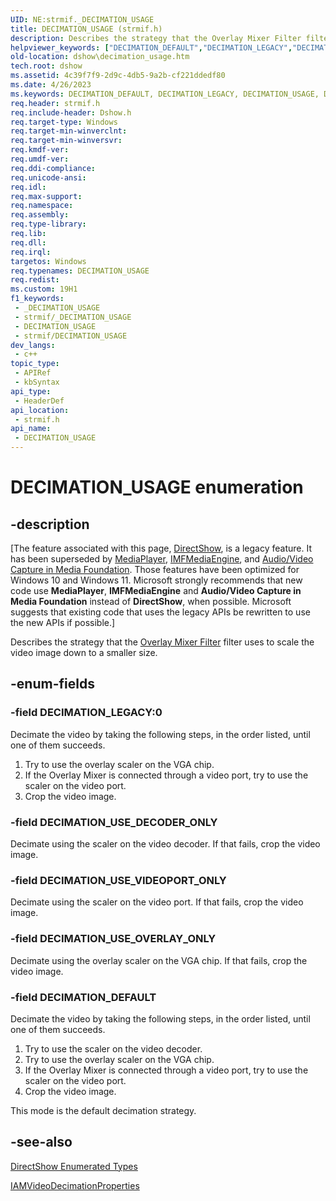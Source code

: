 ```yaml
---
UID: NE:strmif._DECIMATION_USAGE
title: DECIMATION_USAGE (strmif.h)
description: Describes the strategy that the Overlay Mixer Filter filter uses to scale the video image down to a smaller size.
helpviewer_keywords: ["DECIMATION_DEFAULT","DECIMATION_LEGACY","DECIMATION_USAGE","DECIMATION_USAGE","DECIMATION_USAGE enumeration [DirectShow]","DECIMATION_USAGEEnumeration","DECIMATION_USE_DECODER_ONLY","DECIMATION_USE_OVERLAY_ONLY","DECIMATION_USE_VIDEOPORT_ONLY","dshow.decimation_usage","strmif/DECIMATION_DEFAULT","strmif/DECIMATION_LEGACY","strmif/DECIMATION_USAGE","strmif/DECIMATION_USE_DECODER_ONLY","strmif/DECIMATION_USE_OVERLAY_ONLY","strmif/DECIMATION_USE_VIDEOPORT_ONLY"]
old-location: dshow\decimation_usage.htm
tech.root: dshow
ms.assetid: 4c39f7f9-2d9c-4db5-9a2b-cf221ddedf80
ms.date: 4/26/2023
ms.keywords: DECIMATION_DEFAULT, DECIMATION_LEGACY, DECIMATION_USAGE, DECIMATION_USAGE , DECIMATION_USAGE enumeration [DirectShow], DECIMATION_USAGEEnumeration, DECIMATION_USE_DECODER_ONLY, DECIMATION_USE_OVERLAY_ONLY, DECIMATION_USE_VIDEOPORT_ONLY, dshow.decimation_usage, strmif/DECIMATION_DEFAULT, strmif/DECIMATION_LEGACY, strmif/DECIMATION_USAGE, strmif/DECIMATION_USE_DECODER_ONLY, strmif/DECIMATION_USE_OVERLAY_ONLY, strmif/DECIMATION_USE_VIDEOPORT_ONLY
req.header: strmif.h
req.include-header: Dshow.h
req.target-type: Windows
req.target-min-winverclnt: 
req.target-min-winversvr: 
req.kmdf-ver: 
req.umdf-ver: 
req.ddi-compliance: 
req.unicode-ansi: 
req.idl: 
req.max-support: 
req.namespace: 
req.assembly: 
req.type-library: 
req.lib: 
req.dll: 
req.irql: 
targetos: Windows
req.typenames: DECIMATION_USAGE
req.redist: 
ms.custom: 19H1
f1_keywords:
 - _DECIMATION_USAGE
 - strmif/_DECIMATION_USAGE
 - DECIMATION_USAGE
 - strmif/DECIMATION_USAGE
dev_langs:
 - c++
topic_type:
 - APIRef
 - kbSyntax
api_type:
 - HeaderDef
api_location:
 - strmif.h
api_name:
 - DECIMATION_USAGE
---
```


# DECIMATION_USAGE enumeration


## -description

\[The feature associated with this page, [DirectShow](/windows/win32/directshow/directshow), is a legacy feature. It has been superseded by [MediaPlayer](/uwp/api/Windows.Media.Playback.MediaPlayer), [IMFMediaEngine](/windows/win32/api/mfmediaengine/nn-mfmediaengine-imfmediaengine), and [Audio/Video Capture in Media Foundation](windows/win32/medfound/audio-video-capture-in-media-foundation). Those features have been optimized for Windows 10 and Windows 11. Microsoft strongly recommends that new code use **MediaPlayer**, **IMFMediaEngine** and **Audio/Video Capture in Media Foundation** instead of **DirectShow**, when possible. Microsoft suggests that existing code that uses the legacy APIs be rewritten to use the new APIs if possible.\]

Describes the strategy that the <a href="/windows/desktop/DirectShow/overlay-mixer-filter">Overlay Mixer Filter</a> filter uses to scale the video image down to a smaller size.

## -enum-fields

### -field DECIMATION_LEGACY:0

Decimate the video by taking the following steps, in the order listed, until one of them succeeds.

<ol>
<li>Try to use the overlay scaler on the VGA chip.</li>
<li>If the Overlay Mixer is connected through a video port, try to use the scaler on the video port.</li>
<li>Crop the video image.</li>
</ol>

### -field DECIMATION_USE_DECODER_ONLY

Decimate using the scaler on the video decoder. If that fails, crop the video image.

### -field DECIMATION_USE_VIDEOPORT_ONLY

Decimate using the scaler on the video port. If that fails, crop the video image.

### -field DECIMATION_USE_OVERLAY_ONLY

Decimate using the overlay scaler on the VGA chip. If that fails, crop the video image.

### -field DECIMATION_DEFAULT

Decimate the video by taking the following steps, in the order listed, until one of them succeeds.

<ol>
<li>Try to use the scaler on the video decoder.</li>
<li>Try to use the overlay scaler on the VGA chip.</li>
<li>If the Overlay Mixer is connected through a video port, try to use the scaler on the video port.</li>
<li>Crop the video image.</li>
</ol>
This mode is the default decimation strategy.

## -see-also

<a href="/windows/desktop/DirectShow/directshow-enumerated-types">DirectShow Enumerated Types</a>



<a href="/windows/desktop/api/strmif/nn-strmif-iamvideodecimationproperties">IAMVideoDecimationProperties</a>

